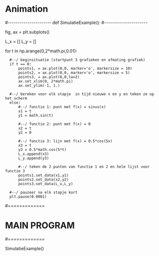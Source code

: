 
# Animation

#----------------------
def SimulatieExample():
#----------------------

  fig, ax = plt.subplots()

  L_x = []
  L_y = []

  for t in np.arange(0,2*math.pi,0.01):

      #--/ beginsituatie (startpunt 3 grafieken en afmating grafiek)
      if t == 0:
          points1, = ax.plot(0,0, marker='o', markersize = 10)  
          points2, = ax.plot(0,0, marker='o', markersize = 5)  
          points3, = ax.plot(0,0,lw=2)                        
          ax.set_xlim(0, 2*math.pi)
          ax.set_ylim(-1, 1.)

      #--/ bereken voor elk stapje  in tijd nieuwe x en y en teken ze op het scherm
      else:
          #--/ functie 1: punt met f(x) = sinus(x)
          x1 = t
          y1 = math.sin(t) 

          #--/ functie 2: punt met f(x) = 0
          x2 = t
          y2 = 0 

          #--/ functie 3: lijn met f(x) = 0.5*cos(5x)
          x3 = t
          y3 = 0.5*math.cos(5*t) 
          L_x.append(x3)
          L_y.append(y3)

          #--/ teken de 2 punten van functie 1 en 2 en hele lijst voor functie 3
          points1.set_data(x1,y1)
          points2.set_data(x2,y2)
          points3.set_data(L_x,L_y)
          
      #--/ pauzeer na elk stapje kort
      plt.pause(0.0001)



#=============
# MAIN PROGRAM
#=============

SimulatieExample()